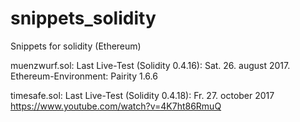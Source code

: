 # snippets_solidity
Snippets for solidity (Ethereum)

muenzwurf.sol:
Last Live-Test (Solidity 0.4.16): Sat. 26. august 2017.
                                  Ethereum-Environment: Pairity 1.6.6

timesafe.sol:
Last Live-Test (Solidity 0.4.18): Fr. 27. october 2017
https://www.youtube.com/watch?v=4K7ht86RmuQ
